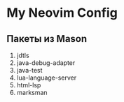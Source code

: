 # My Neovim Config

## Пакеты из Mason 

1. jdtls
2. java-debug-adapter
3. java-test
4. lua-language-server
5. html-lsp
6. marksman

